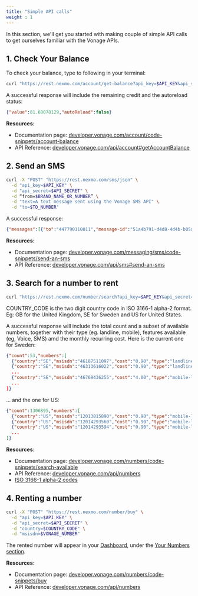 ```yaml
---
title: "Simple API calls"
weight : 1
---
```


In this section, we'll get you started with making couple of simple API calls to get ourselves familiar with the Vonage APIs.



## 1. Check Your Balance

To check your balance, type to following in your terminal:

```sh
curl "https://rest.nexmo.com/account/get-balance?api_key=$API_KEY&api_secret=$API_SECRET"
```

A successful response will include the remaining credit and the autoreload status:

```json
{"value":81.68078129,"autoReload":false}
```

**Resources**:

- Documentation page: [developer.vonage.com/account/code-snippets/account-balance](https://developer.vonage.com/account/code-snippets/account-balance)
- API Reference: [developer.vonage.com/api/account#getAccountBalance](https://developer.vonage.com/api/account#getAccountBalance)

## 2. Send an SMS

```sh
curl -X "POST" "https://rest.nexmo.com/sms/json" \
  -d "api_key=$API_KEY" \
  -d "api_secret=$API_SECRET" \
  -d “from=$BRAND_NAME_OR_NUMBER” \
  -d "text=A text message sent using the Vonage SMS API" \
  -d "to=$TO_NUMBER"
```

A successful response:

```json
{"messages":[{"to":"447790110011","message-id":"51a4b791-d4d8-4d4b-b05a-783654d4d7b2","status":"0","remaining-balance":"85.68078129","message-price":"0.04120000","network":"23433"}],"message-count":"1"}
```

**Resources**:

- Documentation page: [developer.vonage.com/messaging/sms/code-snippets/send-an-sms](https://developer.vonage.com/messaging/sms/code-snippets/send-an-sms)
- API Reference: [developer.vonage.com/api/sms#send-an-sms](https://developer.vonage.com/api/sms#send-an-sms)

## 3. Search for a number to rent

```sh
curl "https://rest.nexmo.com/number/search?api_key=$API_KEY&api_secret=$API_SECRET&country=$COUNTRY_CODE"
```

COUNTRY_CODE is the two digit country code in ISO 3166-1 alpha-2 format. Eg: GB for the United Kingdom, SE for Sweden and US for United States.

A successful response will include the total count and a subset of available numbers, together with their type (eg. landline, mobile), features available (eg, Voice, SMS) amd the monthly recurring cost. Here is the current one for Sweden:

```json
{"count":53,"numbers":[
  {"country":"SE","msisdn":"46187511097","cost":"0.90","type":"landline","features":["VOICE"]},  
  {"country":"SE","msisdn":"46313616022","cost":"0.90","type":"landline","features":["VOICE"]},
  ...
  {"country":"SE","msisdn":"46769436255","cost":"4.00","type":"mobile-lvn","features":["VOICE","SMS"]
  ...
]}
```

... and the one for US:

```json
{"count":1306895,"numbers":[
  {"country":"US","msisdn":"12013815890","cost":"0.90","type":"mobile-lvn","features":["VOICE","SMS"]},
  {"country":"US","msisdn":"12014293560","cost":"0.90","type":"mobile-lvn","features":["VOICE","SMS"]},
  {"country":"US","msisdn":"12014293594","cost":"0.90","type":"mobile-lvn","features":["VOICE","SMS"]},
  ...
]}
```

**Resources**:

- Documentation page: [developer.vonage.com/numbers/code-snippets/search-available](https://developer.vonage.com/numbers/code-snippets/bsearch-availableuy)
- API Reference: [developer.vonage.com/api/numbers](https://developer.vonage.com/api/numbers)
- [ISO 3166-1 alpha-2 codes](https://en.wikipedia.org/wiki/ISO_3166-1_alpha-2#Current_codes)

## 4. Renting a number

```sh
curl -X "POST" "https://rest.nexmo.com/number/buy" \
  -d "api_key=$API_KEY" \
  -d "api_secret=$API_SECRET" \
  -d "country=$COUNTRY_CODE" \
  -d "msisdn=$VONAGE_NUMBER"
```

The rented number will appear in your [Dashboard](https://dashboard.vonage.com), under the [Your Numbers section](https://dashboard.nexmo.com/your-numbers).

**Resources**:

- Documentation page: [developer.vonage.com/numbers/code-snippets/buy](https://developer.vonage.com/numbers/code-snippets/buy)
- API Reference: [developer.vonage.com/api/numbers](https://developer.vonage.com/api/numbers)
